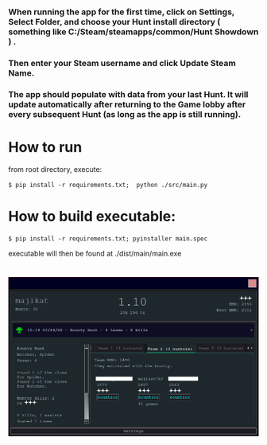 ### When running the app for the first time, click on Settings, Select Folder, and choose your Hunt install directory ( something like C:/Steam/steamapps/common/Hunt Showdown ) .
### Then enter your Steam username and click Update Steam Name.
### The app should populate with data from your last Hunt. It will update automatically after returning to the Game lobby after every subsequent Hunt (as long as the app is still running).
#
# How to run
from root directory, execute:
```
$ pip install -r requirements.txt;  python ./src/main.py
```

#
# How to build executable:
```
$ pip install -r requirements.txt; pyinstaller main.spec
```
executable will then be found at ./dist/main/main.exe
#

![](huntapp.png)
